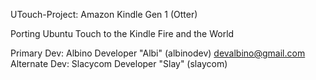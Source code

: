 UTouch-Project: Amazon Kindle Gen 1 (Otter)

Porting Ubuntu Touch to the Kindle Fire and the World

Primary Dev: Albino Developer "Albi" (albinodev) <devalbino@gmail.com>
Alternate Dev: Slacycom Developer "Slay" (slaycom)